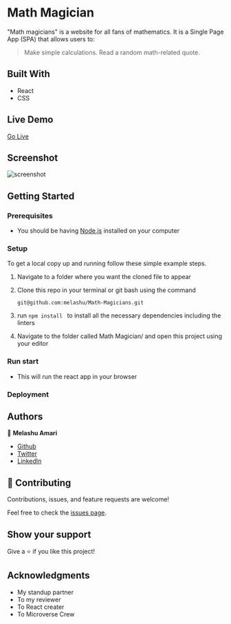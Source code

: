 # Math Magician 

"Math magicians" is a website for all fans of mathematics. It is a Single Page App (SPA) that allows users to:

> Make simple calculations.
> Read a random math-related quote. 

## Built With

- React 
- CSS

## Live Demo
[Go Live](https://mathmagicianapp.netlify.app/)

## Screenshot 
![screenshot](https://user-images.githubusercontent.com/30173722/190748946-02175cf7-5d25-4501-86c5-5594745e28de.png)


## Getting Started

### Prerequisites

- You should be having [Node.js](https://nodejs.org/en/) installed on your computer
### Setup

To get a local copy up and running follow these simple example steps.

1. Navigate to a folder where you want the cloned file to appear

2. Clone this repo in your terminal or git bash using the command

   ```
   git@github.com:melashu/Math-Magicians.git
   ```

3. run `npm install ` to install all the necessary dependencies including the linters

4. Navigate to the folder called Math Magician/ and open this project using your editor

### Run start 
- This will run the react app in your browser 

### Deployment

## Authors

👤 **Melashu Amari**

- [Github](https://github.com/melashu)
- [Twitter](https://twitter.com/meshu102)
- [LinkedIn](https://twitter.com/home)

## 🤝 Contributing

Contributions, issues, and feature requests are welcome!

Feel free to check the [issues page](https://github.com/melashu/Math-Magicians/issues).

## Show your support

Give a ⭐️ if you like this project!

## Acknowledgments

- My standup partner 
- To my reviewer 
- To React creater 
- To Microverse Crew 
